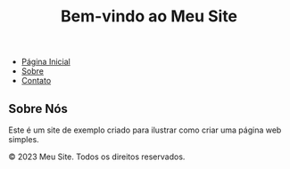 <!DOCTYPE html>
<html>
<head>
    <title>Meu Site</title>
</head>
<body>

<header>
    <h1>Bem-vindo ao Meu Site</h1>
</header>

<nav>
    <ul>
        <li><a href="#">Página Inicial</a></li>
        <li><a href="#">Sobre</a></li>
        <li><a href="#">Contato</a></li>
    </ul>
</nav>

<section>
    <h2>Sobre Nós</h2>
    <p>Este é um site de exemplo criado para ilustrar como criar uma página web simples.</p>
</section>

<footer>
    <p>&copy; 2023 Meu Site. Todos os direitos reservados.</p>
</footer>

</body>
</html>
